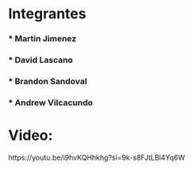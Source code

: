 <h1>Integrantes</h1> 
<h3>* Martin Jimenez</h3> 
<h3>* David Lascano </h3> 
<h3>* Brandon Sandoval </h3> 
<h3>* Andrew Vilcacundo </h3> 

<h1>Video: </h1>
https://youtu.be/i9hvKQHhkhg?si=9k-s8FJtLBl4Yq6W <br>


